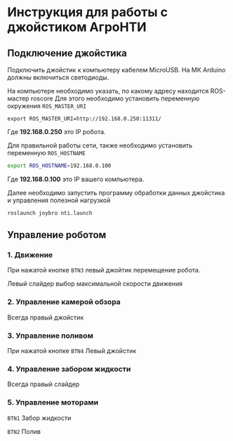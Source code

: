 # Инструкция для работы c джойcтиком АгроНТИ

## Подключение джойстика

Подключить джойcтик к компьютеру кабелем MicroUSB. На МК Arduino должны включиться светодиоды.

На компьютере необходимо указать, по какому адреcу находится ROS-мастер roscore Для этого необходимо установить переменную окружения ```ROS_MASTER_URI```

```
export ROS_MASTER_URI=http://192.168.0.250:11311/
```

Где __192.168.0.250__ это IP робота.

Для правильной работы сети,  также необходимо установить переменную ```ROS_HOSTNAME```

```bash
export ROS_HOSTNAME=192.168.0.100
```

Где __192.168.0.100__ это IP вашего компьютера.

Далее необходимо запустить программу обработки данных джойстика и управления полезной нагрузкой

```bash
roslaunch joybro nti.launch
```

## Управление роботом

### 1. Движение

При нажатой кнопке ```BTN3``` левый джойтик перемещение робота. 

Левый слайдер выбор максимальной скорости движения

### 2. Управление камерой обзора

Всегда правый джойстик

### 3. Управление поливом

При нажатой кнопке ```BTN4``` Левый джойстик

### 4. Управление забором жидкости

Всегда правый слайдер

### 5. Управление моторами

```BTN1``` Забор жидкости

```BTN2``` Полив
